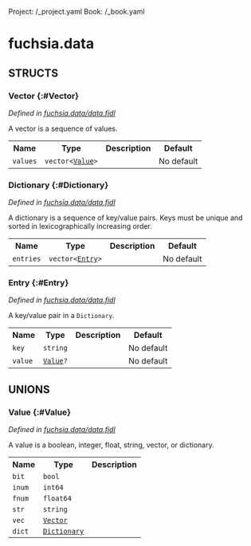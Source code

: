 Project: /_project.yaml
Book: /_book.yaml

# fuchsia.data




## **STRUCTS**

### Vector {:#Vector}
*Defined in [fuchsia.data/data.fidl](https://fuchsia.googlesource.com/fuchsia/+/master/sdk/fidl/fuchsia.data/data.fidl#19)*



 A vector is a sequence of values.


<table>
    <tr><th>Name</th><th>Type</th><th>Description</th><th>Default</th></tr><tr>
            <td><code>values</code></td>
            <td>
                <code>vector&lt;<a class='link' href='../fuchsia.data/index.html#Value'>Value</a>&gt;</code>
            </td>
            <td></td>
            <td>No default</td>
        </tr>
</table>

### Dictionary {:#Dictionary}
*Defined in [fuchsia.data/data.fidl](https://fuchsia.googlesource.com/fuchsia/+/master/sdk/fidl/fuchsia.data/data.fidl#25)*



 A dictionary is a sequence of key/value pairs.
 Keys must be unique and sorted in lexicographically increasing order.


<table>
    <tr><th>Name</th><th>Type</th><th>Description</th><th>Default</th></tr><tr>
            <td><code>entries</code></td>
            <td>
                <code>vector&lt;<a class='link' href='../fuchsia.data/index.html#Entry'>Entry</a>&gt;</code>
            </td>
            <td></td>
            <td>No default</td>
        </tr>
</table>

### Entry {:#Entry}
*Defined in [fuchsia.data/data.fidl](https://fuchsia.googlesource.com/fuchsia/+/master/sdk/fidl/fuchsia.data/data.fidl#30)*



 A key/value pair in a `Dictionary`.


<table>
    <tr><th>Name</th><th>Type</th><th>Description</th><th>Default</th></tr><tr>
            <td><code>key</code></td>
            <td>
                <code>string</code>
            </td>
            <td></td>
            <td>No default</td>
        </tr><tr>
            <td><code>value</code></td>
            <td>
                <code><a class='link' href='../fuchsia.data/index.html#Value'>Value</a>?</code>
            </td>
            <td></td>
            <td>No default</td>
        </tr>
</table>







## **UNIONS**

### Value {:#Value}
*Defined in [fuchsia.data/data.fidl](https://fuchsia.googlesource.com/fuchsia/+/master/sdk/fidl/fuchsia.data/data.fidl#8)*

 A value is a boolean, integer, float, string, vector, or dictionary.

<table>
    <tr><th>Name</th><th>Type</th><th>Description</th></tr><tr>
            <td><code>bit</code></td>
            <td>
                <code>bool</code>
            </td>
            <td></td>
        </tr><tr>
            <td><code>inum</code></td>
            <td>
                <code>int64</code>
            </td>
            <td></td>
        </tr><tr>
            <td><code>fnum</code></td>
            <td>
                <code>float64</code>
            </td>
            <td></td>
        </tr><tr>
            <td><code>str</code></td>
            <td>
                <code>string</code>
            </td>
            <td></td>
        </tr><tr>
            <td><code>vec</code></td>
            <td>
                <code><a class='link' href='../fuchsia.data/index.html#Vector'>Vector</a></code>
            </td>
            <td></td>
        </tr><tr>
            <td><code>dict</code></td>
            <td>
                <code><a class='link' href='../fuchsia.data/index.html#Dictionary'>Dictionary</a></code>
            </td>
            <td></td>
        </tr></table>







